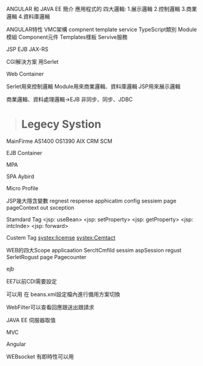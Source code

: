 ANGULAR 和 JAVA EE 簡介
應用程式的
四大邏輯:
1.展示邏輯
2.控制邏輯
3.商業邏輯
4.資料庫邏輯

ANGULAR特性
VMC架構 compnent template service
TypeScript類別
Module模組
Component元件
Templates樣板
Servive服務

JSP EJB JAX-RS

CGI解決方案 用Serlet

Web Container

Serlet用來控制邏輯
Module用來商業邏輯、資料庫邏輯
JSP用來展示邏輯

商業邏輯、資料處理邏輯->EJB 非同步、同步、JDBC

># Legecy Systion
MainFirme
AS1400
OS1390
AIX
CRM
SCM

EJB Container

MPA

SPA
Aybird

Micro Profile

JSP幾大隱含變數
regnest
respense
apphicatim
config
sessiem
page
pageContext
out
sxception

Stamdard Tag
<jsp: useBean>
<jsp: setProperty>
<jsp: getProperty>
<jsp: intclnde>
<jsp: forward>

Custem Tag
<systex:licemse>
<systex:Cemtact>

WEB的四大Scope
applicaation SercltCmfild
sessim aspSession
regust SerletRogust
page Pagecounter

ejb

EE7以前CDI需要設定

可以用<alternatives> 在 beans.xml設定檔內進行備用方案切換
	
WebFilter可以查看回應跟送出跟請求
	
JAVA EE 伺服器取值
	
MVC
	
Angular
	
WEBsocket 有即時性可以用